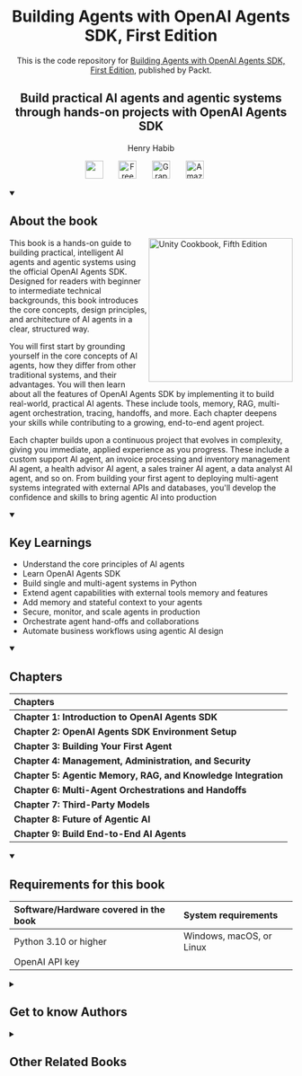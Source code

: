 <h1 align="center">
Building Agents with OpenAI  Agents SDK, First Edition</h1>
<p align="center">This is the code repository for <a href ="building-agents-with-openai--agents-sdk-first-edition"> Building Agents with OpenAI  Agents SDK, First Edition</a>, published by Packt.
</p>

<h2 align="center">
Build practical AI agents and agentic systems through hands-on projects with OpenAI Agents SDK
</h2>
<p align="center">
Henry Habib</p>

<p align="center">
   <a href="https://packt.link/I1tSU" alt="Discord" title="Learn more on the Discord server"><img width="32px" src="https://cliply.co/wp-content/uploads/2021/08/372108630_DISCORD_LOGO_400.gif"/></a>
  &#8287;&#8287;&#8287;&#8287;&#8287;
  <a href="https://packt.link/free-ebook/9781806112012"><img width="32px" alt="Free PDF" title="Free PDF" src="https://cdn-icons-png.flaticon.com/512/4726/4726010.png"/></a>
 &#8287;&#8287;&#8287;&#8287;&#8287;
  <a href="https://packt.link/gbp/9781806112012"><img width="32px" alt="Graphic Bundle" title="Graphic Bundle" src="https://cdn-icons-png.flaticon.com/512/2659/2659360.png"/></a>
  &#8287;&#8287;&#8287;&#8287;&#8287;
   <a href="https://www.amazon.com/Building-Agents-OpenAI-SDK-hands/dp/1806112019"><img width="32px" alt="Amazon" title="Get your copy" src="https://cdn-icons-png.flaticon.com/512/15466/15466027.png"/></a>
  &#8287;&#8287;&#8287;&#8287;&#8287;
</p>
<details open>
  <summary><h2>About the book</summary>
<a href="https://www.packtpub.com/product/unity-cookbook-fifth-edition/9781805123026">
<img src="https://content.packt.com/B34123/cover_image_small.jpg" alt="Unity Cookbook, Fifth Edition" height="256px" align="right">
</a>

This book is a hands-on guide to building practical, intelligent AI agents and agentic systems using the official OpenAI Agents SDK. Designed for readers with beginner to intermediate technical backgrounds, this book introduces the core concepts, design principles, and architecture of AI agents in a clear, structured way.

You will first start by grounding yourself in the core concepts of AI agents, how they differ from other traditional systems, and their advantages. You will then learn about all the features of OpenAI Agents SDK by implementing it to build real-world, practical AI agents. These include tools, memory, RAG, multi-agent orchestration, tracing, handoffs, and more. Each chapter deepens your skills while contributing to a growing, end-to-end agent project.

Each chapter builds upon a continuous project that evolves in complexity, giving you immediate, applied experience as you progress. These include a custom support AI agent, an invoice processing and inventory management AI agent, a health advisor AI agent, a sales trainer AI agent, a data analyst AI agent, and so on. From building your first agent to deploying multi-agent systems integrated with external APIs and databases, you'll develop the confidence and skills to bring agentic AI into production
</details>
<details open>
  <summary><h2>Key Learnings</summary>
<ul>

<li>Understand the core principles of AI agents</li>

<li>Learn OpenAI Agents SDK</li>

<li>Build single and multi-agent systems in Python</li>

<li>Extend agent capabilities with external tools memory and features</li>

<li>Add memory and stateful context to your agents</li>

<li>Secure, monitor, and scale agents in production</li>

<li>Orchestrate agent hand-offs and collaborations</li>

<li>Automate business workflows using agentic AI design</li>

</ul>

  </details>

<details open>
  <summary><h2>Chapters</summary>


| Chapters | 
| :-------- |
| **Chapter 1: Introduction to OpenAI  Agents SDK** |
| **Chapter 2: OpenAI Agents SDK  Environment Setup** |
| **Chapter 3: Building Your First Agent** |
| **Chapter 4: Management, Administration,  and Security** |
| **Chapter 5: Agentic Memory, RAG, and  Knowledge Integration** |
| **Chapter 6: Multi-Agent Orchestrations and Handoffs** |
| **Chapter 7: Third-Party Models** |
| **Chapter 8: Future of Agentic AI** |
| **Chapter 9: Build End-to-End AI Agents** |






</details>


<details open>
  <summary><h2>Requirements for this book</summary>

    
| Software/Hardware covered in the book | System requirements |
| :-------- | :-------- |
| Python 3.10 or higher |  Windows, macOS, or Linux |
| OpenAI API key | |
  
  </details>



<details>
  <summary><h2>Get to know Authors</h2></summary>

_Henry Habib_ advises F500 companies on analytics and operations, with a particular focus on building intelligent AI-driven solutions, tools, and agents to create impact and improve productivity.
He teaches online on how to build AI agents and automations for work and other GenAI topics topics, amassing a network of more than 300K students and facilitating technical programs at large banks and governmental organizations. A proponent of the no-code and GenAI revolution, he believes that anyone can now create powerful and intelligent applications without any deep technical skills.
He also runs The Intelligent Worker, a platform for teaching working professionals how to be more productive with Gen AI, no-code, automation, and other technologies with courses and a free newsletter. He also is a New Bestseller Author, and a speaker on Gen AI to many large F500 organizations.
As an instructor, Henry is passionate about teaching students on how to succeed, on any topic related to GenAI, automation, no-code, data, and productivity. He does this by creating courses with engaging and helpful content, and always being around to answer any questions.



</details>
<details>
  <summary><h2>Other Related Books</h2></summary>
<ul>

  <li><a href="https://www.packtpub.com/en-us/product/generative-ai-with-langchain-second-edition/9781837022014">Generative AI with LangChain, Second Edition</a></li>

  <li><a href="https://www.packtpub.com/en-us/product/ai-agents-in-practice-first-edition/9781805801351">AI Agents in Practice, First Edition</a></li>

</ul>

</details>
